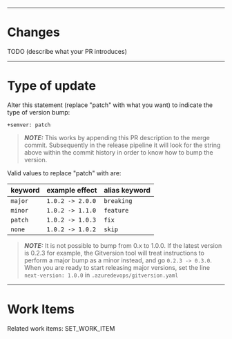 

---
# Changes

TODO (describe what your PR introduces)

---

# Type of update

Alter this statement (replace "patch" with what you want) to indicate the type of version bump:

```
+semver: patch
```

> **_NOTE:_**  This works by appending this PR description to the merge commit. Subsequently in the release pipeline it will look for the string above within the commit history in order to know how to bump the version.

Valid values to replace "patch" with are:


| keyword  | example effect    |  alias keyword  |
|----------|-------------------|-----------------|
| `major`  | `1.0.2 -> 2.0.0`  | `breaking`      |
| `minor`  | `1.0.2 -> 1.1.0`  | `feature`       |
| `patch`  | `1.0.2 -> 1.0.3`  | `fix`           |
| `none`   | `1.0.2 -> 1.0.2`  | `skip`          |


> **_NOTE:_**  It is not possible to bump from 0.x to 1.0.0. If the latest version is 0.2.3 for example, the Gitversion tool will treat instructions to perform a major bump as a minor instead, and go `0.2.3 -> 0.3.0`. When you are ready to start releasing major versions, set the line `next-version: 1.0.0` in `.azuredevops/gitversion.yaml`

---
# Work Items

Related work items: SET_WORK_ITEM
